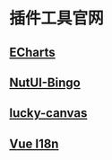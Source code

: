 # 插件工具官网

## [ECharts](https://echarts.apache.org/examples/zh/)

## [NutUI-Bingo](https://nutui.jd.com/bingo/#/) 

## [lucky-canvas](https://100px.net/)

## [Vue I18n](https://kazupon.github.io/vue-i18n/zh/)

